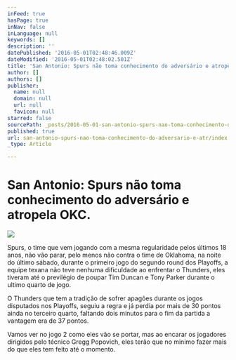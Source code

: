 ```yaml
---
inFeed: true
hasPage: true
inNav: false
inLanguage: null
keywords: []
description: ''
datePublished: '2016-05-01T02:48:46.009Z'
dateModified: '2016-05-01T02:48:02.501Z'
title: 'San Antonio: Spurs não toma conhecimento do adversário e atropela OKC.'
author: []
authors: []
publisher:
  name: null
  domain: null
  url: null
  favicon: null
starred: false
sourcePath: _posts/2016-05-01-san-antonio-spurs-nao-toma-conhecimento-do-adversario-e-atr.md
published: true
url: san-antonio-spurs-nao-toma-conhecimento-do-adversario-e-atr/index.html
_type: Article

---
```

# San Antonio: Spurs não toma conhecimento do adversário e atropela OKC.
![](https://the-grid-user-content.s3-us-west-2.amazonaws.com/f782ad90-eee6-4e14-9f04-5d347e5879d9.jpg)

Spurs, o time que vem jogando com a mesma regularidade pelos últimos 18 anos, não vão parar, pelo menos não contra o time de Oklahoma, na noite do último sábado, durante o primeiro jogo do segundo round dos Playoffs, a equipe texana não teve nenhuma dificuldade ao enfrentar o Thunders, eles tiveram até o previlégio de poupar Tim Duncan e Tony Parker durante o ultimo quarto de jogo.

O Thunders que tem a tradição de sofrer apagões durante os jogos disputados nos Playoffs, seguiu a regra e já perdia por mais de 30 pontos ainda no terceiro quarto, faltando dois minutos para o fim da partida a vantagem era de 37 pontos.

Vamos ver no jogo 2 como eles vão se portar, mas ao encarar os jogadores dirigidos pelo técnico Gregg Popovich, eles terão que no minimo fazer mais do que eles tem feito até o momento.